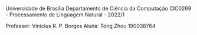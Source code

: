 Universidade de Brasília
Departamento de Ciência da Computação
CIC0269 - Processamento de Linguagem Natural - 2022/1

Professor: Vinícius R. P. Borges
Aluna: Tong Zhou 190038764
